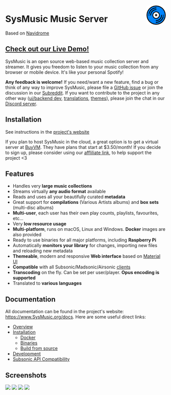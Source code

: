 <a href="https://www.SysMusic.org"><img src="resources/logo-192x192.png" alt="SysMusic logo" title="SysMusic" align="right" height="60px" /></a>

# SysMusic Music Server

Based on [Navidrome](https://navidrome.org)
## [Check out our Live Demo!](https://m.syswhite.ml)

SysMusic is an open source web-based music collection server and streamer. It gives you freedom to listen to your 
music collection from any browser or mobile device. It's like your personal Spotify!

__Any feedback is welcome!__ If you need/want a new feature, find a bug or think of any way to improve SysMusic, 
please file a [GitHub issue](https://github.com/SysMusic/SysMusic/issues) or join the discussion in our 
[Subreddit](https://www.reddit.com/r/SysMusic/). If you want to contribute to the project in any other way 
([ui/backend dev](https://www.SysMusic.org/docs/developers/), 
[translations](https://www.SysMusic.org/docs/developers/translations/), 
[themes](https://www.SysMusic.org/docs/developers/creating-themes)), please join the chat in our 
[Discord server](https://discord.gg/xh7j7yF). 

## Installation

See instructions in the [project's website](https://www.SysMusic.org/docs/installation/)

If you plan to host SysMusic in the cloud, a great option is to get a virtual server at [BuyVM](https://my.frantech.ca/aff.php?aff=4605). 
They have plans that start at $3.50/month! If you decide to sign up, please consider using our [affliliate link](https://my.frantech.ca/aff.php?aff=4605),
to help support the project <3

## Features
 
 - Handles very **large music collections**
 - Streams virtually **any audio format** available
 - Reads and uses all your beautifully curated **metadata**
 - Great support for **compilations** (Various Artists albums) and **box sets** (multi-disc albums)
 - **Multi-user**, each user has their own play counts, playlists, favourites, etc...
 - Very **low resource usage**
 - **Multi-platform**, runs on macOS, Linux and Windows. **Docker** images are also provided
 - Ready to use binaries for all major platforms, including **Raspberry Pi**
 - Automatically **monitors your library** for changes, importing new files and reloading new metadata 
 - **Themeable**, modern and responsive **Web interface** based on [Material UI](https://material-ui.com)
 - **Compatible** with all Subsonic/Madsonic/Airsonic [clients](https://www.SysMusic.org/docs/overview/#apps)
 - **Transcoding** on the fly. Can be set per user/player. **Opus encoding is supported**
 - Translated to **various languages**

## Documentation
All documentation can be found in the project's website: https://www.SysMusic.org/docs. 
Here are some useful direct links:

- [Overview](https://www.SysMusic.org/docs/overview/)
- [Installation](https://www.SysMusic.org/docs/installation/)
  - [Docker](https://www.SysMusic.org/docs/installation/docker/)
  - [Binaries](https://www.SysMusic.org/docs/installation/pre-built-binaries/)
  - [Build from source](https://www.SysMusic.org/docs/installation/build-from-source/)
- [Development](https://www.SysMusic.org/docs/developers/)
- [Subsonic API Compatibility](https://www.SysMusic.org/docs/developers/subsonic-api/)

## Screenshots

<p align="left">
    <img height="550" src="https://raw.githubusercontent.com/SysMusic/SysMusic/master/.github/screenshots/ss-mobile-login.png">
    <img height="550" src="https://raw.githubusercontent.com/SysMusic/SysMusic/master/.github/screenshots/ss-mobile-player.png">
    <img height="550" src="https://raw.githubusercontent.com/SysMusic/SysMusic/master/.github/screenshots/ss-mobile-album-view.png">
    <img width="550" src="https://raw.githubusercontent.com/SysMusic/SysMusic/master/.github/screenshots/ss-desktop-player.png">
</p>
